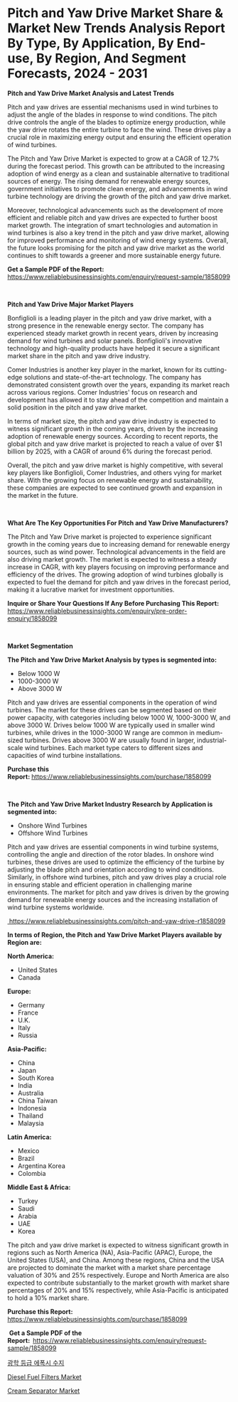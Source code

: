 <p><h1>Pitch and Yaw Drive Market Share & Market New Trends Analysis Report By Type, By Application, By End-use, By Region, And Segment Forecasts, 2024 - 2031</h1></p><p><strong>Pitch and Yaw Drive Market Analysis and Latest Trends</strong></p>
<p><p>Pitch and yaw drives are essential mechanisms used in wind turbines to adjust the angle of the blades in response to wind conditions. The pitch drive controls the angle of the blades to optimize energy production, while the yaw drive rotates the entire turbine to face the wind. These drives play a crucial role in maximizing energy output and ensuring the efficient operation of wind turbines.</p><p>The Pitch and Yaw Drive Market is expected to grow at a CAGR of 12.7% during the forecast period. This growth can be attributed to the increasing adoption of wind energy as a clean and sustainable alternative to traditional sources of energy. The rising demand for renewable energy sources, government initiatives to promote clean energy, and advancements in wind turbine technology are driving the growth of the pitch and yaw drive market.</p><p>Moreover, technological advancements such as the development of more efficient and reliable pitch and yaw drives are expected to further boost market growth. The integration of smart technologies and automation in wind turbines is also a key trend in the pitch and yaw drive market, allowing for improved performance and monitoring of wind energy systems. Overall, the future looks promising for the pitch and yaw drive market as the world continues to shift towards a greener and more sustainable energy future.</p></p>
<p><strong>Get a Sample PDF of the Report:&nbsp;</strong> <a href="https://www.reliablebusinessinsights.com/enquiry/request-sample/1858099">https://www.reliablebusinessinsights.com/enquiry/request-sample/1858099</a></p>
<p>&nbsp;</p>
<p><strong>Pitch and Yaw Drive Major Market Players</strong></p>
<p><p>Bonfiglioli is a leading player in the pitch and yaw drive market, with a strong presence in the renewable energy sector. The company has experienced steady market growth in recent years, driven by increasing demand for wind turbines and solar panels. Bonfiglioli's innovative technology and high-quality products have helped it secure a significant market share in the pitch and yaw drive industry.</p><p>Comer Industries is another key player in the market, known for its cutting-edge solutions and state-of-the-art technology. The company has demonstrated consistent growth over the years, expanding its market reach across various regions. Comer Industries' focus on research and development has allowed it to stay ahead of the competition and maintain a solid position in the pitch and yaw drive market.</p><p>In terms of market size, the pitch and yaw drive industry is expected to witness significant growth in the coming years, driven by the increasing adoption of renewable energy sources. According to recent reports, the global pitch and yaw drive market is projected to reach a value of over $1 billion by 2025, with a CAGR of around 6% during the forecast period.</p><p>Overall, the pitch and yaw drive market is highly competitive, with several key players like Bonfiglioli, Comer Industries, and others vying for market share. With the growing focus on renewable energy and sustainability, these companies are expected to see continued growth and expansion in the market in the future.</p></p>
<p>&nbsp;</p>
<p><strong>What Are The Key Opportunities For Pitch and Yaw Drive Manufacturers?</strong></p>
<p><p>The Pitch and Yaw Drive market is projected to experience significant growth in the coming years due to increasing demand for renewable energy sources, such as wind power. Technological advancements in the field are also driving market growth. The market is expected to witness a steady increase in CAGR, with key players focusing on improving performance and efficiency of the drives. The growing adoption of wind turbines globally is expected to fuel the demand for pitch and yaw drives in the forecast period, making it a lucrative market for investment opportunities.</p></p>
<p><strong>Inquire or Share Your Questions If Any Before Purchasing This Report:</strong> <a href="https://www.reliablebusinessinsights.com/enquiry/pre-order-enquiry/1858099">https://www.reliablebusinessinsights.com/enquiry/pre-order-enquiry/1858099</a></p>
<p>&nbsp;</p>
<p><strong>Market Segmentation</strong></p>
<p><strong>The Pitch and Yaw Drive Market Analysis by types is segmented into:</strong></p>
<p><ul><li>Below 1000 W</li><li>1000-3000 W</li><li>Above 3000 W</li></ul></p>
<p><p>Pitch and yaw drives are essential components in the operation of wind turbines. The market for these drives can be segmented based on their power capacity, with categories including below 1000 W, 1000-3000 W, and above 3000 W. Drives below 1000 W are typically used in smaller wind turbines, while drives in the 1000-3000 W range are common in medium-sized turbines. Drives above 3000 W are usually found in larger, industrial-scale wind turbines. Each market type caters to different sizes and capacities of wind turbine installations.</p></p>
<p><strong>Purchase this Report:&nbsp;</strong><a href="https://www.reliablebusinessinsights.com/purchase/1858099">https://www.reliablebusinessinsights.com/purchase/1858099</a></p>
<p>&nbsp;</p>
<p><strong>The Pitch and Yaw Drive Market Industry Research by Application is segmented into:</strong></p>
<p><ul><li>Onshore Wind Turbines</li><li>Offshore Wind Turbines</li></ul></p>
<p><p>Pitch and yaw drives are essential components in wind turbine systems, controlling the angle and direction of the rotor blades. In onshore wind turbines, these drives are used to optimize the efficiency of the turbine by adjusting the blade pitch and orientation according to wind conditions. Similarly, in offshore wind turbines, pitch and yaw drives play a crucial role in ensuring stable and efficient operation in challenging marine environments. The market for pitch and yaw drives is driven by the growing demand for renewable energy sources and the increasing installation of wind turbine systems worldwide.</p></p>
<p><a href="https://www.reliablebusinessinsights.com/pitch-and-yaw-drive-r1858099">&nbsp;https://www.reliablebusinessinsights.com/pitch-and-yaw-drive-r1858099</a></p>
<p><strong>In terms of Region, the Pitch and Yaw Drive Market Players available by Region are:</strong></p>
<p>
    <p> <strong> North America: </strong>
        <ul>
            <li>United States</li>
            <li>Canada</li>
        </ul>
        </p> 
    <p> <strong> Europe: </strong>
        <ul>
            <li>Germany</li>
            <li>France</li>
            <li>U.K.</li>
            <li>Italy</li>
            <li>Russia</li>
        </ul>
        </p> 
    <p> <strong> Asia-Pacific: </strong>
        <ul>
            <li>China</li>
            <li>Japan</li>
            <li>South Korea</li>
            <li>India</li>
            <li>Australia</li>
            <li>China Taiwan</li>
            <li>Indonesia</li>
            <li>Thailand</li>
            <li>Malaysia</li>
        </ul>
        </p> 
    <p> <strong> Latin America: </strong>
        <ul>
            <li>Mexico</li>
            <li>Brazil</li>
            <li>Argentina Korea</li>
            <li>Colombia</li>
        </ul>
        </p> 
    <p> <strong> Middle East & Africa: </strong>
        <ul>
            <li>Turkey</li>
            <li>Saudi</li>
            <li>Arabia</li>
            <li>UAE</li>
            <li>Korea</li>
        </ul>
    </p>
    </p>
<p><p>The pitch and yaw drive market is expected to witness significant growth in regions such as North America (NA), Asia-Pacific (APAC), Europe, the United States (USA), and China. Among these regions, China and the USA are projected to dominate the market with a market share percentage valuation of 30% and 25% respectively. Europe and North America are also expected to contribute substantially to the market growth with market share percentages of 20% and 15% respectively, while Asia-Pacific is anticipated to hold a 10% market share.</p></p>
<p><strong>Purchase this Report: </strong><a href="https://www.reliablebusinessinsights.com/purchase/1858099">https://www.reliablebusinessinsights.com/purchase/1858099</a></p>
<p>&nbsp;<strong>Get a Sample PDF of the Report:&nbsp;&nbsp;</strong><a href="https://www.reliablebusinessinsights.com/enquiry/request-sample/1858099">https://www.reliablebusinessinsights.com/enquiry/request-sample/1858099</a></p>
<p><strong></strong></p>
<p><p><a href="https://github.com/khairinauzunul/Market-Research-Report-List-1/blob/main/8666554176886.md">광학 등급 에폭시 수지</a></p><p><a href="https://github.com/okotobwrhuteie/Market-Research-Report-List-3/blob/main/diesel-fuel-filters-market.md">Diesel Fuel Filters Market</a></p><p><a href="https://github.com/myacatherineblakecaczo9vcsw/Market-Research-Report-List-3/blob/main/cream-separator-market.md">Cream Separator Market</a></p></p>